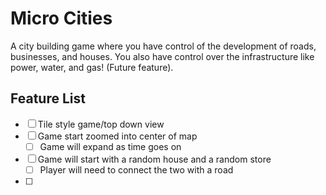 # Micro Cities
A city building game where you have control of the development of roads, businesses, and houses. You also have control over the infrastructure like power, water, and gas! (Future feature).

## Feature List 
- [ ] Tile style game/top down view
- [ ] Game start zoomed into center of map
    - [ ] Game will expand as time goes on
- [ ] Game will start with a random house and a random store
    - [ ] Player will need to connect the two with a road
- [ ]

